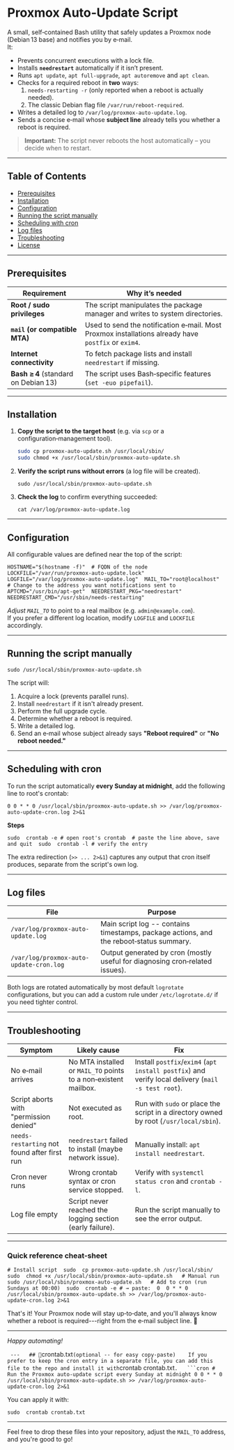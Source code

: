 # Proxmox Auto‑Update Script

A small, self‑contained Bash utility that safely updates a Proxmox node (Debian 13 base) and notifies you by e‑mail.  
It:

* Prevents concurrent executions with a lock file.  
* Installs **`needrestart`** automatically if it isn’t present.  
* Runs `apt update`, `apt full-upgrade`, `apt autoremove` and `apt clean`.  
* Checks for a required reboot in **two** ways:  
  1. `needs-restarting -r` (only reported when a reboot is actually needed).  
  2. The classic Debian flag file `/var/run/reboot‑required`.  
* Writes a detailed log to `/var/log/proxmox-auto-update.log`.  
* Sends a concise e‑mail whose **subject line** already tells you whether a reboot is required.

> **Important:** The script never reboots the host automatically – you decide when to restart.

---

## Table of Contents

- [Prerequisites](#prerequisites)  
- [Installation](#installation)  
- [Configuration](#configuration)  
- [Running the script manually](#running-the-script-manually)  
- [Scheduling with cron](#scheduling-with-cron)  
- [Log files](#log-files)  
- [Troubleshooting](#troubleshooting)  
- [License](#license)  

---

## Prerequisites

| Requirement | Why it’s needed |
|-------------|-----------------|
| **Root / sudo privileges** | The script manipulates the package manager and writes to system directories. |
| **`mail` (or compatible MTA)** | Used to send the notification e‑mail. Most Proxmox installations already have `postfix` or `exim4`. |
| **Internet connectivity** | To fetch package lists and install `needrestart` if missing. |
| **Bash ≥ 4** (standard on Debian 13) | The script uses Bash‑specific features (`set -euo pipefail`). |

---

## Installation

1. **Copy the script to the target host** (e.g. via `scp` or a configuration‑management tool).

   ```bash
   sudo cp proxmox-auto-update.sh /usr/local/sbin/
   sudo chmod +x /usr/local/sbin/proxmox-auto-update.sh

1.  **Verify the script runs without errors** (a log file will be created).

    `sudo /usr/local/sbin/proxmox-auto-update.sh`

2.  **Check the log** to confirm everything succeeded:

    `cat /var/log/proxmox-auto-update.log`

* * * * *

Configuration
-------------

All configurable values are defined near the top of the script:

`HOSTNAME="$(hostname -f)"  # FQDN of the node  LOCKFILE="/var/run/proxmox-auto-update.lock"  LOGFILE="/var/log/proxmox-auto-update.log"  MAIL_TO="root@localhost"  # Change to the address you want notifications sent to  APTCMD="/usr/bin/apt-get"  NEEDRESTART_PKG="needrestart"  NEEDRESTART_CMD="/usr/sbin/needs-restarting"`

*Adjust `MAIL_TO`* to point to a real mailbox (e.g. `admin@example.com`).\
If you prefer a different log location, modify `LOGFILE` and `LOCKFILE` accordingly.

* * * * *

Running the script manually
---------------------------

`sudo /usr/local/sbin/proxmox-auto-update.sh`

The script will:

1.  Acquire a lock (prevents parallel runs).
2.  Install `needrestart` if it isn't already present.
3.  Perform the full upgrade cycle.
4.  Determine whether a reboot is required.
5.  Write a detailed log.
6.  Send an e‑mail whose subject already says **"Reboot required"** or **"No reboot needed."**

* * * * *

Scheduling with cron
--------------------

To run the script automatically **every Sunday at midnight**, add the following line to root's crontab:

`0 0 * * 0 /usr/local/sbin/proxmox-auto-update.sh >> /var/log/proxmox-auto-update-cron.log 2>&1`

**Steps**

`sudo  crontab -e # open root's crontab  # paste the line above, save and quit  sudo  crontab -l # verify the entry`

The extra redirection (`>> ... 2>&1`) captures any output that cron itself produces, separate from the script's own log.

* * * * *

Log files
---------

| File | Purpose |
| --- | --- |
| `/var/log/proxmox-auto-update.log` | Main script log -- contains timestamps, package actions, and the reboot‑status summary. |
| `/var/log/proxmox-auto-update-cron.log` | Output generated by cron (mostly useful for diagnosing cron‑related issues). |

Both logs are rotated automatically by most default `logrotate` configurations, but you can add a custom rule under `/etc/logrotate.d/` if you need tighter control.

* * * * *

Troubleshooting
---------------

| Symptom | Likely cause | Fix |
| --- | --- | --- |
| No e‑mail arrives | No MTA installed or `MAIL_TO` points to a non‑existent mailbox. | Install `postfix`/`exim4` (`apt install postfix`) and verify local delivery (`mail -s test root`). |
| Script aborts with "permission denied" | Not executed as root. | Run with `sudo` or place the script in a directory owned by root (`/usr/local/sbin`). |
| `needs-restarting` not found after first run | `needrestart` failed to install (maybe network issue). | Manually install: `apt install needrestart`. |
| Cron never runs | Wrong crontab syntax or cron service stopped. | Verify with `systemctl status cron` and `crontab -l`. |
| Log file empty | Script never reached the logging section (early failure). | Run the script manually to see the error output. |

* * * * *

### Quick reference cheat‑sheet

`# Install script  sudo  cp proxmox-auto-update.sh /usr/local/sbin/ sudo  chmod +x /usr/local/sbin/proxmox-auto-update.sh   # Manual run  sudo /usr/local/sbin/proxmox-auto-update.sh   # Add to cron (run Sundays at 00:00)  sudo  crontab -e # → paste:  0  0 * * 0 /usr/local/sbin/proxmox-auto-update.sh >> /var/log/proxmox-auto-update-cron.log 2>&1`

That's it! Your Proxmox node will stay up‑to‑date, and you'll always know whether a reboot is required---right from the e‑mail subject line. 🎉

* * * * *

*Happy automating!*

`  ---   ## 📄 `crontab.txt` (optional -- for easy copy‑paste)   
If you prefer to keep the cron entry in a separate file, you can add this file to the repo and install it with `crontab crontab.txt`.  
 ```cron # Run the Proxmox auto‑update script every Sunday at midnight 0 0 * * 0 /usr/local/sbin/proxmox-auto-update.sh >> /var/log/proxmox-auto-update-cron.log 2>&1`

You can apply it with:

`sudo  crontab crontab.txt`

* * * * *

Feel free to drop these files into your repository, adjust the `MAIL_TO` address, and you're good to go!
